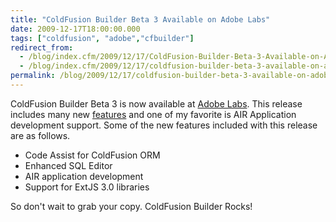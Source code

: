 ```yaml
---
title: "ColdFusion Builder Beta 3 Available on Adobe Labs"
date: 2009-12-17T18:00:00.000
tags: ["coldfusion", "adobe","cfbuilder"]
redirect_from: 
  - /blog/index.cfm/2009/12/17/ColdFusion-Builder-Beta-3-Available-on-Adobe-Labs/
  - /blog/index.cfm/2009/12/17/coldfusion-builder-beta-3-available-on-adobe-labs/
permalink: /blog/2009/12/17/coldfusion-builder-beta-3-available-on-adobe-labs/
---
```

ColdFusion Builder Beta 3 is now available at  [Adobe Labs](http://labs.adobe.com/technologies/coldfusionbuilder/ "http://labs.adobe.com/technologies/coldfusionbuilder/"). This release includes many new  [features](http://labs.adobe.com/wiki/index.php/ColdFusion_Builder "http://labs.adobe.com/wiki/index.php/ColdFusion_Builder")  and one of my favorite is AIR Application development support. Some of the new features included with this release are as follows.

-   Code Assist for ColdFusion ORM
-   Enhanced SQL Editor
-   AIR application development
-   Support for ExtJS 3.0 libraries

So don't wait to grab your copy. ColdFusion Builder Rocks!